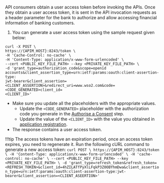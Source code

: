 API consumers obtain a user access token before invoking the APIs. Once they obtain a user access token, it is sent in the 
API invocation requests as a header parameter for the bank to authorize and allow accessing financial information of 
banking customers.

1. You can generate a user access token using the sample request given below:
```
curl -X POST \
https://{APIM_HOST}:8243/token \
-H 'Cache-Control: no-cache' \
-H 'Content-Type: application/x-www-form-urlencoded' \
--cert <PUBLIC_KEY_FILE_PATH> --key <PRIVATE_KEY_FILE_PATH> \
-d 'grant_type=authorization_code&scope=openid accounts&client_assertion_type=urn:ietf:params:oauth:client-assertion-type:
jwt-bearer&client_assertion=<CLIENT_ASSERTION>&redirect_uri=www.wso2.com&code=<CODE_GENERATED>client_id=
<CLIENT_ID>'
```
- Make sure you update all the placeholders with the appropriate values.
    - Update the `<CODE_GENERATED>` placeholder with the authorization code you generate in the [Authorise a Consent](../authorization-flow.md) step.
    - Update the value of the  `<CLIENT_ID>` with the value you obtained in [application registration](../dynamic-client-registration-try-out.md).
- The response contains a user access token.

!!!tip
    The access tokens have an expiration period, once an access token expires, you need to regenerate it. Run the 
    following cURL command to generate a new access token:
    ```
    curl POST \
     https://{APIM_HOST}:8243/token \
     -H 'Content-Type: application/x-www-form-urlencoded' \
     -H 'cache-control: no-cache' \
     --cert <PUBLIC_KEY_FILE_PATH> --key <PRIVATE_KEY_FILE_PATH> \
     -d 'grant_type=refresh_token&refresh_token=<REFRESH_TOKEN>&client_id=4hZILATfPyXlLFqkP3Z0OBYhmDwa&client_assertion_type=urn:ietf:params:oauth:client-assertion-type:jwt-bearer&client_assertion=<CLIENT_ASEERTION>'
    ```
